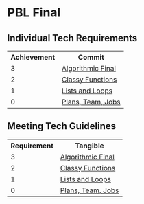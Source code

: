 # PBL Final

## Individual Tech Requirements

<table>
   <tr>
    <th>Achievement</th>
    <th>Commit</th>
   </tr>
   <tr>
    <td>3</td>
      <td><a href="https://github.com/LindaLiu1202/lindaliu/issues/4">Algorithmic Final</a><br></td>
   </tr>
    <tr>
    <td>2</td>
      <td><a href="https://github.com/LindaLiu1202/lindaliu/issues/3">Classy Functions</a><br></td>
   </tr>
   <tr>
    <td>1</td>
    <td><a href="https://github.com/LindaLiu1202/lindaliu/issues/2">Lists and Loops</a><br></td>
   </tr>
  <tr>
    <td>0</td>
    <td><a href="https://github.com/LindaLiu1202/lindaliu/issues/1">Plans, Team, Jobs</a><br></td>   
  </tr>
  </table>
  
  
  ## Meeting Tech Guidelines

<table>
   <tr>
    <th>Requirement</th>
    <th>Tangible</th>
   </tr>
   <tr>
    <td>3</td>
      <td><a href="https://github.com/LindaLiu1202/lindaliu/issues/4">Algorithmic Final</a><br></td>
   </tr>
    <tr>
    <td>2</td>
      <td><a href="https://github.com/LindaLiu1202/lindaliu/issues/3">Classy Functions</a><br></td>
   </tr>
   <tr>
    <td>1</td>
    <td><a href="https://github.com/LindaLiu1202/lindaliu/issues/2">Lists and Loops</a><br></td>
   </tr>
  <tr>
    <td>0</td>
    <td><a href="https://github.com/LindaLiu1202/lindaliu/issues/1">Plans, Team, Jobs</a><br></td>   
  </tr>
  </table>

